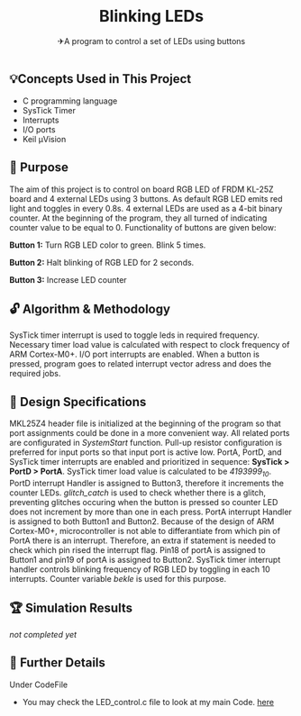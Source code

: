 <br/>
<p align="center">
 <h1 align="center" id="title">Blinking LEDs</h1>

  <p align="center">
    ✈A program to control a set of LEDs using buttons 
    <br/>
    <br/>
  </p>
</p>


## 💡Concepts Used in This Project

* C programming language
* SysTick Timer
* Interrupts
* I/O ports
* Keil µVision 
  

## 🎯 Purpose

The aim of this project is to control on board RGB LED of FRDM KL-25Z board and 4 external LEDs using 3 buttons. As default RGB LED emits red light and toggles in every 0.8s. 4 external LEDs are used as a 4-bit binary counter. At the beginning of the program, they all turned of indicating counter value to be equal to 0. Functionality of buttons are given below:  

**Button 1:** Turn RGB LED color to green. Blink 5 times.  

**Button 2:** Halt blinking of RGB LED for 2 seconds.  

**Button 3:** Increase LED counter



## 🔓 Algorithm & Methodology

SysTick timer interrupt is used to toggle leds in required frequency. Necessary timer load value is calculated with respect to clock frequency of ARM Cortex-M0+. I/O port interrupts are enabled. When a button is pressed, program goes to related interrupt vector adress and does the required jobs. 


## 🎨 Design Specifications

MKL25Z4 header file is initialized at the beginning of the program so that port assignments could be done in a more convenient way. All related ports are configurated in *SystemStart* function. Pull-up resistor configuration is preferred for input ports so that input port is active low. PortA, PortD, and SysTick timer interrupts are enabled and prioritized in sequence: **SysTick > PortD > PortA**. SysTick timer load value is calculated to be *4193999<sub>10</sub>*. PortD interrupt Handler is assigned to Button3, therefore it increments the counter LEDs. *glitch_catch* is used to check whether there is a glitch, preventing glitches occuring when the button is pressed so counter LED does not increment by more than one in each press. PortA interrupt Handler is assigned to both Button1 and Button2. Because of the design of ARM Cortex-M0+, microcontroller is not able to differantiate from which pin of PortA there is an interrupt. Therefore, an extra if statement is needed to check which pin rised the interrupt flag. Pin18 of portA is assigned to Button1 and pin19 of portA is assigned to Button2. SysTick timer interrupt handler controls blinking frequency of RGB LED by toggling in each 10 interrupts. Counter variable *bekle* is used for this purpose. 
## 🏆 Simulation Results

*not completed yet*


## 🔎 Further Details

Under CodeFile

* You may check the LED_control.c file  to look at my main Code. [here](CodeFile/LED_control.c)

  



